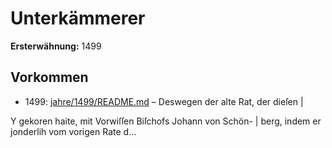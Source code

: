 # Unterkämmerer

**Ersterwähnung:** 1499

## Vorkommen
- 1499: [jahre/1499/README.md](../jahre/1499/README.md) – Deswegen der alte Rat, der dieſen |

Y gekoren haite, mit Vorwiſſen Biſchofs Johann von Schön- |
berg, indem er jonderlih vom vorigen Rate d...
